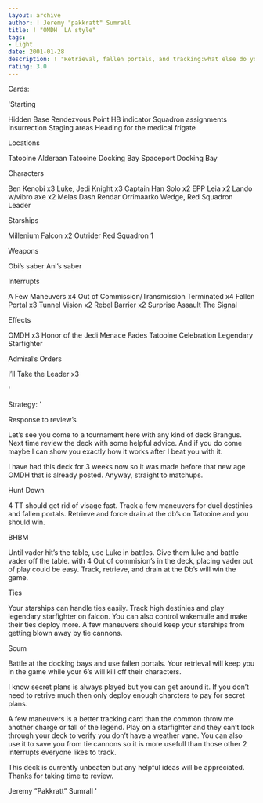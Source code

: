 ```yaml
---
layout: archive
author: ! Jeremy "pakkratt" Sumrall
title: ! "OMDH  LA style"
tags:
- Light
date: 2001-01-28
description: ! "Retrieval, fallen portals, and tracking:what else do you need?"
rating: 3.0
---
```

Cards: 

'Starting

Hidden Base
Rendezvous Point
HB indicator
Squadron assignments
Insurrection
Staging areas
Heading for the medical frigate

Locations

Tatooine
Alderaan
Tatooine Docking Bay
Spaceport Docking Bay

Characters

Ben Kenobi x3
Luke, Jedi Knight x3
Captain Han Solo x2
EPP Leia x2
Lando w/vibro axe x2
Melas
Dash Rendar
Orrimaarko
Wedge, Red Squadron Leader

Starships

Millenium Falcon x2
Outrider
Red Squadron 1

Weapons

Obi’s saber
Ani’s saber

Interrupts

A Few Maneuvers x4
Out of Commission/Transmission Terminated x4
Fallen Portal x3
Tunnel Vision x2
Rebel Barrier x2
Surprise Assault
The Signal

Effects

OMDH x3
Honor of the Jedi
Menace Fades
Tatooine Celebration
Legendary Starfighter

Admiral’s Orders

I’ll Take the Leader x3

'

Strategy: '

Response to review’s



Let’s see you come to a tournament here with any kind of deck Brangus. Next time review the deck with some helpful advice. And if you do come maybe I can show you exactly how it works after I beat you with it.


I have had this deck for 3 weeks now so it was made before that new age OMDH that is already posted. Anyway, straight to matchups.


Hunt Down

4 TT should get rid of visage fast.  Track a few maneuvers for duel destinies and fallen portals. Retrieve and force drain at the db’s on Tatooine and you should win.


BHBM

Until vader hit’s the table, use Luke in battles. Give them luke and battle vader off the table. with 4 Out of commision’s in the deck, placing vader out of play could be easy. Track, retrieve, and drain at the Db’s will win the game.


Ties

Your starships can handle ties easily.	Track high destinies and play legendary starfighter on falcon.	You can also control wakemuile and make their ties deploy more. A few maneuvers should keep your starships from getting blown away by tie cannons.


Scum

Battle at the docking bays and use fallen portals. Your retrieval will keep you in the game while your 6’s will kill off their characters.



I know secret plans is always played but you can get around it. If you don’t need to retrive much then only deploy enough charcters to pay for secret plans.


A few maneuvers is a better tracking card than the common throw me another charge or fall of the legend. Play on a starfighter and they can’t look through your deck to verify you don’t have a weather vane. You can also use it to save you from tie cannons so it is more usefull than those other 2 interrupts everyone likes to track.


This deck is currently unbeaten but any helpful ideas will be appreciated. Thanks for taking time to review.


Jeremy ”Pakkratt” Sumrall	  '